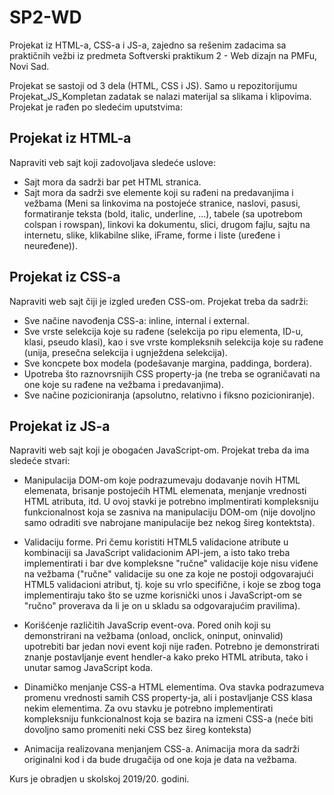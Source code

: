# SP2-WD

Projekat iz HTML-a, CSS-a i JS-a, zajedno sa rešenim zadacima sa praktičnih vežbi iz predmeta Softverski praktikum 2 - Web dizajn na PMFu, Novi Sad.

Projekat se sastoji od 3 dela (HTML, CSS i JS). Samo u repozitorijumu Projekat_JS_Kompletan zadatak se nalazi materijal sa slikama i klipovima.
Projekat je rađen po sledećim uputstvima:

## Projekat iz HTML-a
Napraviti veb sajt koji zadovoljava sledeće uslove:

* Sajt mora da sadrži bar pet HTML stranica.
* Sajt mora da sadrži sve elemente koji su rađeni na predavanjima i vežbama (Meni sa linkovima na postojeće stranice, naslovi, pasusi, formatiranje teksta (bold, italic, underline, ...), tabele (sa upotrebom colspan i rowspan), linkovi ka dokumentu, slici, drugom fajlu, sajtu na internetu, slike, klikabilne slike, iFrame, forme i liste (uređene i neuređene)).

## Projekat iz CSS-a
Napraviti web sajt čiji je izgled uređen CSS-om. Projekat treba da sadrži:

* Sve načine navođenja CSS-a: inline, internal i external.
* Sve vrste selekcija koje su rađene (selekcija po ripu elementa, ID-u, klasi, pseudo klasi), kao i sve vrste kompleksnih selekcija koje su rađene (unija, presečna selekcija i ugnježdena selekcija).
* Sve koncpete box modela (podešavanje margina, paddinga, bordera).
* Upotreba što raznovrsnijih CSS property-ja (ne treba se ograničavati na one koje su rađene na vežbama i predavanjima).
* Sve načine pozicioniranja (apsolutno, relativno i fiksno pozicioniranje).

## Projekat iz JS-a
Napraviti web sajt koji je obogaćen JavaScript-om. Projekat treba da ima sledeće stvari:

* Manipulacija DOM-om koje podrazumevaju dodavanje novih HTML elemenata, brisanje postojećih HTML elemenata, menjanje vrednosti HTML atributa, itd. U ovoj stavki je potrebno implmentirati kompleksniju funkcionalnost koja se zasniva na manipulaciju DOM-om (nije dovoljno samo odraditi sve nabrojane manipulacije bez nekog šireg kontektsta).

* Validaciju forme. Pri čemu koristiti HTML5 validacione atribute u kombinaciji sa JavaScript validacionim API-jem, a isto tako treba implementirati i bar dve kompleksne "ručne" validacije koje nisu viđene na vežbama ("ručne" validacije su one za koje ne postoji odgovarajući HTML5 validacioni atribut, tj. koje su vrlo specifične, i koje se zbog toga implementiraju tako što se uzme korisnički unos i JavaScript-om se "ručno" proverava da li je on u skladu sa odgovarajućim pravilima).

* Korišćenje različitih JavaScrip event-ova. Pored onih koji su demonstrirani na vežbama (onload, onclick, oninput, oninvalid) upotrebiti bar jedan novi event koji nije rađen. Potrebno je demonstrirati znanje postavljanje event hendler-a kako preko HTML atributa, tako i unutar samog JavaScript koda.

* Dinamičko menjanje CSS-a HTML elementima. Ova stavka podrazumeva promenu vrednosti samih CSS property-ja, ali i postavljanje CSS klasa nekim elementima. Za ovu stavku je potrebno implementirati kompleksniju funkcionalnost koja se bazira na izmeni CSS-a (neće biti dovoljno samo promeniti neki CSS bez šireg konteksta)

* Animacija realizovana menjanjem CSS-a. Animacija mora da sadrži originalni kod i da bude drugačija od one koja je data na vežbama. 


Kurs je obradjen u skolskoj 2019/20. godini.
